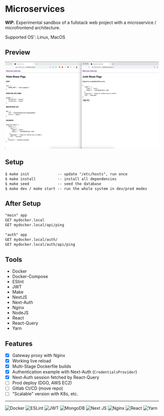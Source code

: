 # Microservices

**WIP.** Experimental sandbox of a fullstack web project with a microservice / microfrontend architecture.

Supported OS': Linux, MacOS 

## Preview

![Yarn](./preview.png)

## Setup

```
$ make init             -- update "/etc/hosts", run once
$ make install          -- install all dependencies
$ make seed             -- seed the database
$ make dev / make start -- run the whole system in dev/prod modes
```

## After Setup

```
"main" app
GET mydocker.local
GET mydocker.local/api/ping

"auth" app
GET mydocker.local/auth/
GET mydocker.local/auth/api/ping
```

## Tools

- Docker
- Docker-Compose
- ESlint
- JWT
- Make
- NextJS
- Next-Auth
- Nginx
- NodeJS
- React
- React-Query
- Yarn


## Features

- [x] Gateway proxy with Nginx
- [x] Working live reload
- [x] Multi-Stage Dockerfile builds
- [x] Authentication example with Next-Auth (`CredentialsProvider`)
- [x] Next-Auth session fetched by React-Query
- [ ] Prod deploy (DGO, AWS EC2)
- [ ] Gitlab CI/CD (move repo)
- [ ] "Scalable" version with K8s, etc.

---

![Docker](https://img.shields.io/badge/docker-%230db7ed.svg?style=for-the-badge&logo=docker&logoColor=white)
![ESLint](https://img.shields.io/badge/ESLint-4B3263?style=for-the-badge&logo=eslint&logoColor=white)
![JWT](https://img.shields.io/badge/JWT-black?style=for-the-badge&logo=JSON%20web%20tokens)
![MongoDB](https://img.shields.io/badge/MongoDB-%234ea94b.svg?style=for-the-badge&logo=mongodb&logoColor=white)
![Next JS](https://img.shields.io/badge/Next-black?style=for-the-badge&logo=next.js&logoColor=white)
![Nginx](https://img.shields.io/badge/nginx-%23009639.svg?style=for-the-badge&logo=nginx&logoColor=white)
![React](https://img.shields.io/badge/react-%2320232a.svg?style=for-the-badge&logo=react&logoColor=%2361DAFB)
![Yarn](https://img.shields.io/badge/yarn-%232C8EBB.svg?style=for-the-badge&logo=yarn&logoColor=white)
